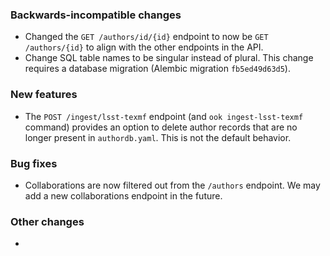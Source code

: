 <!-- Delete the sections that don't apply -->

### Backwards-incompatible changes

- Changed the `GET /authors/id/{id}` endpoint to now be `GET /authors/{id}` to align with the other endpoints in the API.
- Change SQL table names to be singular instead of plural. This change requires a database migration (Alembic migration `fb5ed49d63d5`).

### New features

- The `POST /ingest/lsst-texmf` endpoint (and `ook ingest-lsst-texmf` command) provides an option to delete author records that are no longer present in `authordb.yaml`. This is not the default behavior.

### Bug fixes

- Collaborations are now filtered out from the `/authors` endpoint. We may add a new collaborations endpoint in the future.

### Other changes

-
